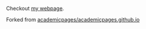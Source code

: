 Checkout [my webpage](Mahathi1992.github.io).

Forked from [academicpages/academicpages.github.io](https://github.com/academicpages/academicpages.github.io) 
